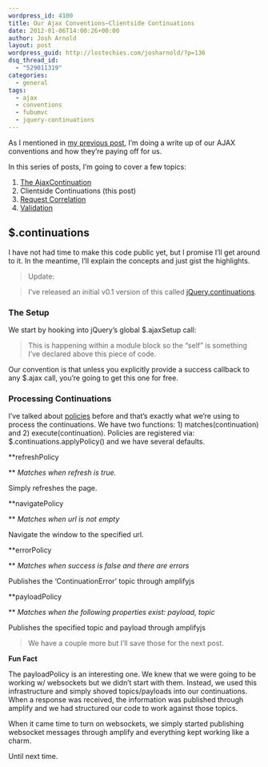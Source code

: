 ```yaml
---
wordpress_id: 4100
title: Our Ajax Conventions–Clientside Continuations
date: 2012-01-06T14:00:26+00:00
author: Josh Arnold
layout: post
wordpress_guid: http://lostechies.com/josharnold/?p=136
dsq_thread_id:
  - "529011319"
categories:
  - general
tags:
  - ajax
  - conventions
  - fubumvc
  - jquery-continuations
---
```

As I mentioned in [my previous post](https://lostechies.com/josharnold/2012/01/06/our-ajax-conventions-the-ajaxcontinuation/), I’m doing a write up of our AJAX conventions and how they’re paying off for us.

In this series of posts, I’m going to cover a few topics:

  1. [The AjaxContinuation](https://lostechies.com/josharnold/2012/01/06/our-ajax-conventions-the-ajaxcontinuation/)
  2. Clientside Continuations (this post)
  3. [Request Correlation](https://lostechies.com/josharnold/2012/01/07/our-ajax-conventionsrequest-correlation/)
  4. [Validation](https://lostechies.com/josharnold/2012/01/08/our-ajax-conventionsvalidation/)

## $.continuations

I have not had time to make this code public yet, but I promise I’ll get around to it. In the meantime, I’ll explain the concepts and just gist the highlights.

> Update:
  
> I&#8217;ve released an initial v0.1 version of this called [jQuery.continuations](https://github.com/DarthFubuMVC/jquery-continuations).

### The Setup

We start by hooking into jQuery’s global $.ajaxSetup call:



> This is happening within a module block so the “self” is something I’ve declared above this piece of code.

Our convention is that unless you explicitly provide a success callback to any $.ajax call, you’re going to get this one for free.

### Processing Continuations

I’ve talked about [policies](https://lostechies.com/josharnold/2011/07/09/patterns-of-compositional-architecture-policies/) before and that’s exactly what we’re using to process the continuations. We have two functions: 1) matches(continuation) and 2) execute(continuation). Policies are registered via: $.continuations.applyPolicy() and we have several defaults.

**refreshPolicy
  
** _Matches when refresh is true._
  
Simply refreshes the page.

**navigatePolicy
  
** _Matches when url is not empty_
  
Navigate the window to the specified url.

**errorPolicy
  
** _Matches when success is false and there are errors_
  
Publishes the ‘ContinuationError’ topic through amplifyjs

**payloadPolicy
  
** _Matches when the following properties exist: payload, topic_
  
Publishes the specified topic and payload through amplifyjs

> We have a couple more but I’ll save those for the next post.

**Fun Fact**

The payloadPolicy is an interesting one. We knew that we were going to be working w/ websockets but we didn’t start with them. Instead, we used this infrastructure and simply shoved topics/payloads into our continuations. When a response was received, the information was published through amplify and we had structured our code to work against those topics.

When it came time to turn on websockets, we simply started publishing websocket messages through amplify and everything kept working like a charm.

Until next time.